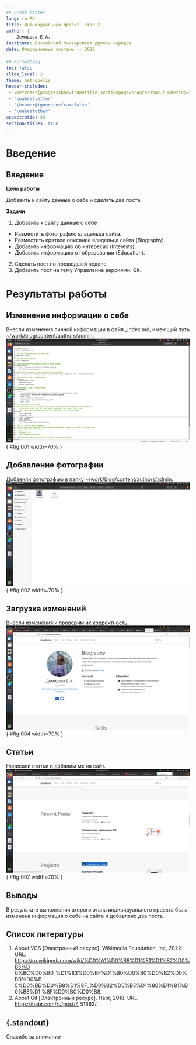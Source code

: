 ```yaml
---
## Front matter
lang: ru-RU
title: Индивидуальный проект. Этап 2.
author: |
	Демидова Е.А.
institute: Российский Университет дружбы народов
date: Операционные системы -- 2022

## Formatting
toc: false
slide_level: 2
theme: metropolis
header-includes: 
 - \metroset{progressbar=frametitle,sectionpage=progressbar,numbering=fraction}
 - '\makeatletter'
 - '\beamer@ignorenonframefalse'
 - '\makeatother'
aspectratio: 43
section-titles: true
---
```


# Введение

## Введение

**Цель работы**

Добавить к сайту данные о себе и сделать два поста.

**Задачи**

1. Добавить к сайту данные о себе
- Разместить фотографию владельца сайта.
- Разместить краткое описание владельца сайта (Biography).
- Добавить информацию об интересах (Interests).
- Добавить информацию от образовании (Education).
2. Сделать пост по прошедшей неделе.
3. Добавить пост на тему Управление версиями. Git.

# Результаты работы

## Изменение информации о себе

Внесли изменения личной информации в файл _index.md, имеющий путь ~/work/blog/content/authors/admin.
![Внесение информации о себе](image/1.png){ #fig:001 width=70% }

## Добавление фотографии

Добавили фотографию в папку ~/work/blog/content/authors/admin.
![Добавление фотографии](image/2.png){ #fig:002 width=70% }

## Загрузка изменений

Внесли изменения и проверим их корректность.
![Вид сайта](image/4.png){ #fig:004 width=70% }

## Статьи

Написали статьи и добавим мх на сайт.
![Добавление статей](image/7.png){ #fig:007 width=70% }


## Выводы

В результате выполнения второго этапа индивидуального проекта была изменена информация о себе на сайте и добавлено два поста.

## Список литературы

1. About VCS [Электронный ресурс]. Wikimedia Foundation, Inc, 2022. URL:
https://ru.wikipedia.org/wiki/%D0%A1%D0%B8%D1%81%D1%82%D0%B5%D
0%BC%D0%B0_%D1%83%D0%BF%D1%80%D0%B0%D0%B2%D0%BB%D0%B
5%D0%BD%D0%B8%D1%8F_%D0%B2%D0%B5%D1%80%D1%81%D0%B8%D1
%8F%D0%BC%D0%B8.
2. About Git [Электронный ресурс]. Habr, 2018. URL: https://habr.com/ru/post/4
51662/.

## {.standout}

Спасибо за внимание
